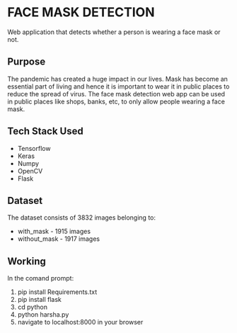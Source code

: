 # FACE MASK DETECTION
Web application that detects whether a person is wearing a face mask or not.

## Purpose
The pandemic has created a huge impact in our lives. Mask has become an essential part of living and hence it is important to wear it in public places to reduce the spread of virus. The face mask detection web app can be used in public places like shops, banks, etc, to only allow people wearing a face mask.

## Tech Stack Used
- Tensorflow
- Keras
- Numpy
- OpenCV
- Flask
## Dataset
The dataset consists of 3832 images belonging to:
- with_mask - 1915 images
- without_mask - 1917 images
## Working
In the comand prompt:
1. pip install Requirements.txt
2. pip install flask
3. cd python
4. python harsha.py
5. navigate to localhost:8000 in your browser
